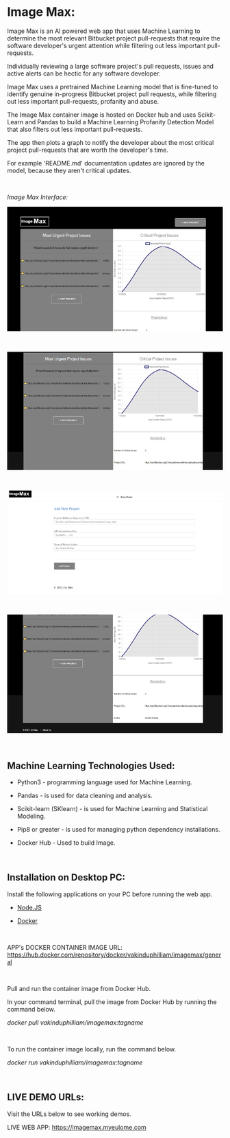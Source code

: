 
# Image Max:

Image Max is an AI powered web app that uses Machine Learning to determine the most relevant Bitbucket project pull-requests that require the software developer's  urgent attention while filtering out less important pull-requests. 

Individually reviewing a large software project's pull requests, issues and active alerts can be hectic for any software developer. 

Image Max uses a pretrained Machine Learning model that is fine-tuned to identify genuine in-progress Bitbucket project pull requests, while filtering out less important pull-requests, profanity and abuse. 

The Image Max container image is hosted on Docker hub and uses Scikit-Learn and Pandas to build a Machine Learning Profanity Detection Model that also filters out less important pull-requests. 

The app then plots a graph to notify the developer about the most critical project pull-requests that are worth the developer's time. 

For example 'README.md' documentation updates are ignored by the model, because they aren't critical updates.

<br/>

_Image Max Interface:_

![Imagemax of Work Interface 1](/docs/ui1.png)

</br>

![Imagemax of Work Interface 2](/docs/ui2.png)

</br>

![Imagemax of Work Interface 3](/docs/ui3.png)

</br>

![Imagemax of Work Interface 4](/docs/ui4.png)

</br>

## Machine Learning Technologies Used:

- Python3 - programming language used for Machine Learning.

- Pandas - is used for data cleaning and analysis.

- Scikit-learn (SKlearn) - is used for Machine Learning and Statistical Modeling.

- Pip8 or greater - is used for managing python dependency installations.

- Docker Hub - Used to build Image.

<br/>

## Installation on Desktop PC:

Install the following applications on your PC before running the web app.

- [Node.JS](https://nodejs.org/en/download/current/)

- [Docker](https://docs.docker.com/get-docker/)

</br>

APP's DOCKER CONTAINER IMAGE URL: https://hub.docker.com/repository/docker/vakinduphilliam/imagemax/general

</br>

Pull and run the container image from Docker Hub.

In your command terminal, pull the image from Docker Hub by running the command below.

_docker pull vakinduphilliam/imagemax:tagname_

</br>

To run the container image locally, run the command below.

_docker run vakinduphilliam/imagemax:tagname_

</br>

## LIVE DEMO URLs:

Visit the URLs below to see working demos.

LIVE WEB APP: https://imagemax.myeulome.com


